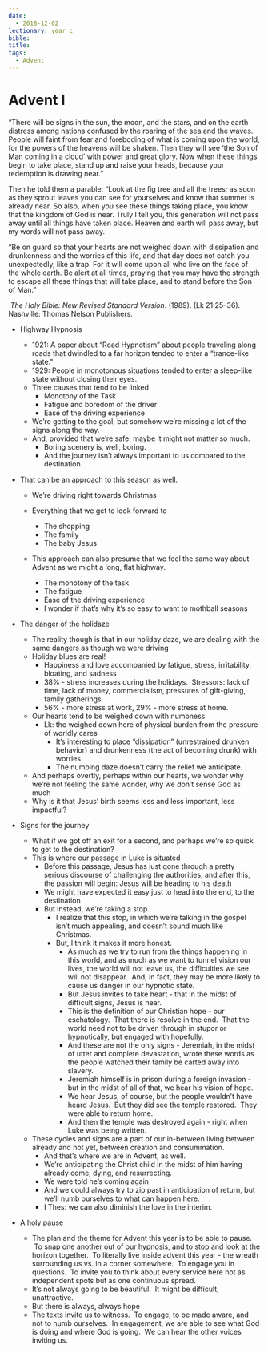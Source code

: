 ```yaml
---
date:
  - 2018-12-02
lectionary: year c
bible: 
title: 
tags:
  - Advent
---
```

# Advent I

“There will be signs in the sun, the moon, and the stars, and on the earth distress among nations confused by the roaring of the sea and the waves. People will faint from fear and foreboding of what is coming upon the world, for the powers of the heavens will be shaken. Then they will see ‘the Son of Man coming in a cloud’ with power and great glory. Now when these things begin to take place, stand up and raise your heads, because your redemption is drawing near.”

Then he told them a parable: “Look at the fig tree and all the trees; as soon as they sprout leaves you can see for yourselves and know that summer is already near. So also, when you see these things taking place, you know that the kingdom of God is near. Truly I tell you, this generation will not pass away until all things have taken place. Heaven and earth will pass away, but my words will not pass away.

“Be on guard so that your hearts are not weighed down with dissipation and drunkenness and the worries of this life, and that day does not catch you unexpectedly, like a trap. For it will come upon all who live on the face of the whole earth. Be alert at all times, praying that you may have the strength to escape all these things that will take place, and to stand before the Son of Man.”

 _The Holy Bible: New Revised Standard Version_. (1989). (Lk 21:25–36). Nashville: Thomas Nelson Publishers.

* Highway Hypnosis
	* 1921: A paper about “Road Hypnotism” about people traveling along roads that dwindled to a far horizon tended to enter a “trance-like state."
	* 1929: People in monotonous situations tended to enter a sleep-like state without closing their eyes.
	* Three causes that tend to be linked 
		* Monotony of the Task
		* Fatigue and boredom of the driver
		* Ease of the driving experience
	* We’re getting to the goal, but somehow we’re missing a lot of the signs along the way.
	* And, provided that we’re safe, maybe it might not matter so much.
		* Boring scenery is, well, boring.
		* And the journey isn’t always important to us compared to the destination.
* That can be an approach to this season as well.
	
	* We’re driving right towards Christmas
	* Everything that we get to look forward to
		* The shopping
		* The family
		* The baby Jesus
	
	* This approach can also presume that we feel the same way about Advent as we might a long, flat highway.
		* The monotony of the task
		* The fatigue
		* Ease of the driving experience
		* I wonder if that’s why it’s so easy to want to mothball seasons
* The danger of the holidaze
	* The reality though is that in our holiday daze, we are dealing with the same dangers as though we were driving
	* Holiday blues are real!
		* Happiness and love accompanied by fatigue, stress, irritability, bloating, and sadness
		* 38% - stress increases during the holidays.  Stressors: lack of time, lack of money, commercialism, pressures of gift-giving, family gatherings
		* 56% - more stress at work, 29% - more stress at home.
	* Our hearts tend to be weighed down with numbness
		* Lk: the weighed down here of physical burden from the pressure of worldly cares
			* It’s interesting to place “dissipation” (unrestrained drunken behavior) and drunkenness (the act of becoming drunk) with worries 
			* The numbing daze doesn’t carry the relief we anticipate.  
	* And perhaps overtly, perhaps within our hearts, we wonder why we’re not feeling the same wonder, why we don’t sense God as much
	* Why is it that Jesus’ birth seems less and less important, less impactful?
* Signs for the journey
	* What if we got off an exit for a second, and perhaps we’re so quick to get to the destination?
	* This is where our passage in Luke is situated
		* Before this passage, Jesus has just gone through a pretty serious discourse of challenging the authorities, and after this, the passion will begin: Jesus will be heading to his death
		* We might have expected it easy just to head into the end, to the destination
		* But instead, we’re taking a stop.
			* I realize that this stop, in which we’re talking in the gospel isn’t much appealing, and doesn’t sound much like Christmas.
			* But, I think it makes it more honest.
				* As much as we try to run from the things happening in this world, and as much as we want to tunnel vision our lives, the world will not leave us, the difficulties we see will not disappear.  And, in fact, they may be more likely to cause us danger in our hypnotic state.
				* But Jesus invites to take heart - that in the midst of difficult signs, Jesus is near.
				* This is the definition of our Christian hope - our eschatology.  That there is resolve in the end.  That the world need not to be driven through in stupor or hypnotically, but engaged with hopefully.  
				* And these are not the only signs - Jeremiah, in the midst of utter and complete devastation, wrote these words as the people watched their family be carted away into slavery.
				* Jeremiah himself is in prison during a foreign invasion - but in the midst of all of that, we hear his vision of hope.
				* We hear Jesus, of course, but the people wouldn’t have heard Jesus.  But they did see the temple restored.  They were able to return home.
				* And then the temple was destroyed again - right when Luke was being written.  
	* These cycles and signs are a part of our in-between living between already and not yet, between creation and consummation.
		* And that’s where we are in Advent, as well.
		* We’re anticipating the Christ child in the midst of him having already come, dying, and resurrecting.
		* We were told he’s coming again
		* And we could always try to zip past in anticipation of return, but we’ll numb ourselves to what can happen here.
		* I Thes: we can also diminish the love in the interim.  
* A holy pause
	* The plan and the theme for Advent this year is to be able to pause.  To snap one another out of our hypnosis, and to stop and look at the horizon together.  To literally live inside advent this year - the wreath surrounding us vs. in a corner somewhere.  To engage you in questions.  To invite you to think about every service here not as independent spots but as one continuous spread.
	* It’s not always going to be beautiful.  It might be difficult, unattractive.  
	* But there is always, always hope
	* The texts invite us to witness.  To engage, to be made aware, and not to numb ourselves.  In engagement, we are able to see what God is doing and where God is going.  We can hear the other voices inviting us.
